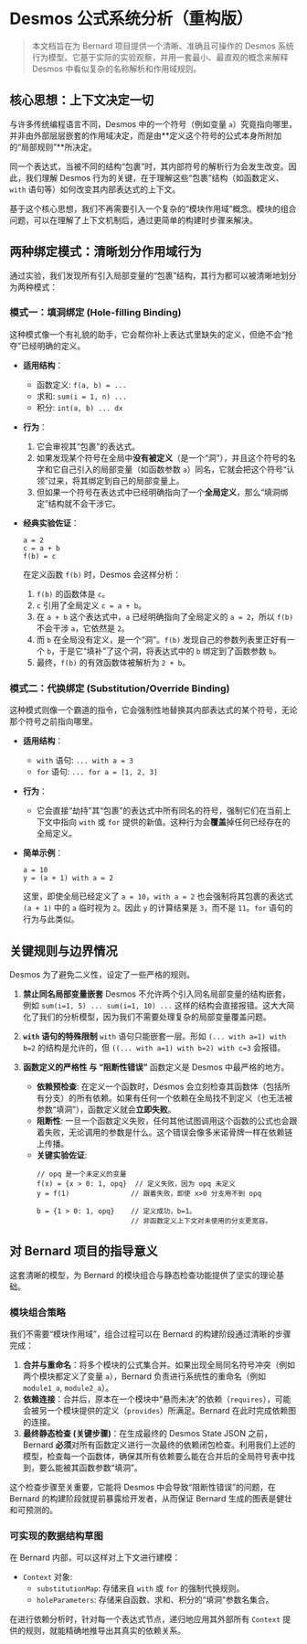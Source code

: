# Desmos 公式系统分析（重构版）

> 本文档旨在为 Bernard 项目提供一个清晰、准确且可操作的 Desmos 系统行为模型。它基于实际的实验观察，并用一套最小、最直观的概念来解释 Desmos 中看似复杂的名称解析和作用域规则。

## 核心思想：上下文决定一切

与许多传统编程语言不同，Desmos 中的一个符号（例如变量 `a`）究竟指向哪里，并非由外部层层嵌套的作用域决定，而是由**定义这个符号的公式本身所附加的“局部规则”**所决定。

同一个表达式，当被不同的结构“包裹”时，其内部符号的解析行为会发生改变。因此，我们理解 Desmos 行为的关键，在于理解这些“包裹”结构（如函数定义、`with` 语句等）如何改变其内部表达式的上下文。

基于这个核心思想，我们不再需要引入一个复杂的“模块作用域”概念。模块的组合问题，可以在理解了上下文机制后，通过更简单的构建时步骤来解决。

## 两种绑定模式：清晰划分作用域行为

通过实验，我们发现所有引入局部变量的“包裹”结构，其行为都可以被清晰地划分为两种模式：

### 模式一：填洞绑定 (Hole-filling Binding)

这种模式像一个有礼貌的助手，它会帮你补上表达式里缺失的定义，但绝不会“抢夺”已经明确的定义。

-   **适用结构**：
    -   函数定义: `f(a, b) = ...`
    -   求和: `sum(i = 1, n) ...`
    -   积分: `int(a, b) ... dx`

-   **行为**：
    1.  它会审视其“包裹”的表达式。
    2.  如果发现某个符号在全局中**没有被定义**（是一个“洞”），并且这个符号的名字和它自己引入的局部变量（如函数参数 `a`）同名，它就会把这个符号“认领”过来，将其绑定到自己的局部变量上。
    3.  但如果一个符号在表达式中已经明确指向了一个**全局定义**，那么“填洞绑定”结构就不会干涉它。

-   **经典实验佐证**：
    ```
    a = 2
    c = a + b
    f(b) = c
    ```
    在定义函数 `f(b)` 时，Desmos 会这样分析：
    1.  `f(b)` 的函数体是 `c`。
    2.  `c` 引用了全局定义 `c = a + b`。
    3.  在 `a + b` 这个表达式中，`a` 已经明确指向了全局定义的 `a = 2`，所以 `f(b)` 不会干涉 `a`，它依然是 `2`。
    4.  而 `b` 在全局没有定义，是一个“洞”。`f(b)` 发现自己的参数列表里正好有一个 `b`，于是它“填补”了这个洞，将表达式中的 `b` 绑定到了函数参数 `b`。
    5.  最终，`f(b)` 的有效函数体被解析为 `2 + b`。

### 模式二：代换绑定 (Substitution/Override Binding)

这种模式则像一个霸道的指令，它会强制性地替换其内部表达式的某个符号，无论那个符号之前指向哪里。

-   **适用结构**：
    -   `with` 语句: `... with a = 3`
    -   `for` 语句: `... for a = [1, 2, 3]`

-   **行为**：
    -   它会直接“劫持”其“包裹”的表达式中所有同名的符号，强制它们在当前上下文中指向 `with` 或 `for` 提供的新值。这种行为会**覆盖**掉任何已经存在的全局定义。

-   **简单示例**：
    ```
    a = 10
    y = (a + 1) with a = 2
    ```
    这里，即使全局已经定义了 `a = 10`，`with a = 2` 也会强制将其包裹的表达式 `(a + 1)` 中的 `a` 临时视为 `2`。因此 `y` 的计算结果是 `3`，而不是 `11`。`for` 语句的行为与此类似。

## 关键规则与边界情况

Desmos 为了避免二义性，设定了一些严格的规则。

1.  **禁止同名局部变量嵌套**
    Desmos 不允许两个引入同名局部变量的结构嵌套，例如 `sum(i=1, 5) ... sum(i=1, 10) ...` 这样的结构会直接报错。这大大简化了我们的分析模型，因为我们不需要处理复杂的局部变量覆盖问题。

2.  **`with` 语句的特殊限制**
    `with` 语句只能嵌套一层。形如 `(... with a=1) with b=2` 的结构是允许的，但 `((... with a=1) with b=2) with c=3` 会报错。

3.  **函数定义的严格性 与 “阻断性错误”**
    函数定义是 Desmos 中最严格的地方。
    -   **依赖预检查**: 在定义一个函数时，Desmos 会立刻检查其函数体（包括所有分支）的所有依赖。如果有任何一个依赖在全局找不到定义（也无法被参数“填洞”），函数定义就会**立即失败**。
    -   **阻断性**: 一旦一个函数定义失败，任何其他试图调用这个函数的公式也会跟着失败，无论调用的参数是什么。这个错误会像多米诺骨牌一样在依赖链上传播。
    -   **关键实验佐证**:
        ```
        // opq 是一个未定义的变量
        f(x) = {x > 0: 1, opq}  // 定义失败，因为 opq 未定义
        y = f(1)               // 跟着失败，即使 x>0 分支用不到 opq
        
        b = {1 > 0: 1, opq}    // 定义成功，b=1。
                               // 非函数定义上下文对未使用的分支更宽容。
        ```

## 对 Bernard 项目的指导意义

这套清晰的模型，为 Bernard 的模块组合与静态检查功能提供了坚实的理论基础。

### 模块组合策略

我们不需要“模块作用域”，组合过程可以在 Bernard 的构建阶段通过清晰的步骤完成：

1.  **合并与重命名**：将多个模块的公式集合并。如果出现全局同名符号冲突（例如两个模块都定义了变量 `a`），Bernard 负责进行系统性的重命名（例如 `module1_a`, `module2_a`）。
2.  **依赖连接**：合并后，原本在一个模块中“悬而未决”的依赖（`requires`），可能会被另一个模块提供的定义（`provides`）所满足。Bernard 在此时完成依赖图的连接。
3.  **最终静态检查 (关键步骤)**：在生成最终的 Desmos State JSON 之前，Bernard **必须**对所有函数定义进行一次最终的依赖闭包检查。利用我们上述的模型，检查每一个函数体，确保其所有依赖要么能在合并后的全局符号表中找到，要么能被其函数参数“填洞”。

这个检查步骤至关重要，它能将 Desmos 中会导致“阻断性错误”的问题，在 Bernard 的构建阶段就提前暴露给开发者，从而保证 Bernard 生成的图表是健壮和可预测的。

### 可实现的数据结构草图

在 Bernard 内部，可以这样对上下文进行建模：

-   `Context` 对象:
    -   `substitutionMap`: 存储来自 `with` 或 `for` 的强制代换规则。
    -   `holeParameters`: 存储来自函数、求和、积分的“填洞”参数名集合。

在进行依赖分析时，针对每一个表达式节点，递归地应用其外部所有 `Context` 提供的规则，就能精确地推导出其真实的依赖关系。


